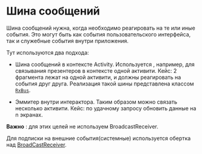 # Шина сообщений

Шина сообщений нужна, когда необходимо реагировать на те или иные события.
Это могут быть как события пользовательского интерфейса, так и служебные
события внутри приложения.

Тут используются два подхода:

- Шина сообщений в контексте Activity. Используется , например, для связывания
презентеров в контексте одной активити. Кейс: 2 фрагмента лежат на одной активити,
и должны реагировать на события друг друга. Реализация такой шины представлена
классом [`RxBus`](../../core-ui/src/main/java/ru/surfstudio/android/core/ui/bus/RxBus.java).

- Эммитер внутри интерактора. Таким образом можно связать несколько активити.
Кейс: по удачному запросу обновить данные на n экранах.

**Важно** : для этих целей не используем BroadcastReceiver.

Для подписки на внешние события(системные) используется обертка над [BroadCastReceiver](../../broadcast-extension/README.md).